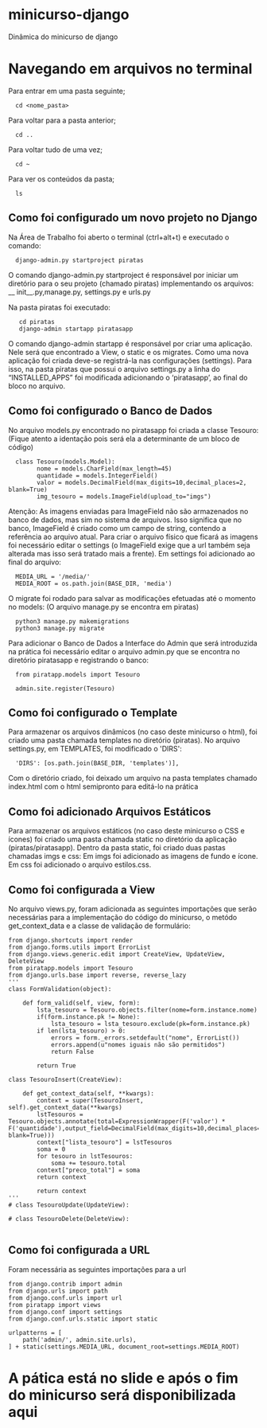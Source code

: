 # minicurso-django
Dinâmica do minicurso de django

# Navegando em arquivos no terminal

Para entrar em uma pasta seguinte;
```
  cd <nome_pasta>
```
Para voltar para a pasta anterior;
```
  cd ..
```
Para voltar tudo de uma vez;
```
  cd ~
```
Para ver os conteúdos da pasta;
```
  ls
```

## Como foi configurado um novo projeto no Django

Na Área de Trabalho foi aberto o terminal (ctrl+alt+t) e executado o comando:

```
  django-admin.py startproject piratas
```
O comando django-admin.py startproject é responsável por iniciar um diretório para o seu projeto (chamado piratas) implementando
os arquivos: __ init__.py,manage.py, settings.py e urls.py

Na pasta piratas foi executado:

```
   cd piratas
   django-admin startapp piratasapp
```
O comando django-admin startapp é responsável por criar uma aplicação. Nele será que encontrado a View, o static e os migrates. 
Como uma nova aplicação foi criada deve-se registrá-la nas configurações (settings). Para isso, na pasta piratas que possui
o arquivo settings.py a linha do “INSTALLED_APPS” foi modificada adicionando o ‘piratasapp’, ao final do bloco no arquivo.


## Como foi configurado o Banco de Dados

No arquivo models.py encontrado no piratasapp foi criada a classe Tesouro:
(Fique atento a identação pois será ela a determinante de um bloco de código)

```
  class Tesouro(models.Model):
	    nome = models.CharField(max_length=45)
	    quantidade = models.IntegerField()
	    valor = models.DecimalField(max_digits=10,decimal_places=2, blank=True)
	    img_tesouro = models.ImageField(upload_to="imgs")
```
Atenção: As imagens enviadas para ImageField não são armazenados no banco de dados, mas sim no sistema de arquivos. Isso significa que no banco, ImageField é criado como um campo de string, contendo a referência ao arquivo atual. Para criar o arquivo físico que ficará as imagens foi necessário editar o settings (o ImageField exige que a url também seja alterada mas isso será tratado mais a frente). 
Em settings foi adicionado ao final do arquivo:

```
  MEDIA_URL = '/media/'
  MEDIA_ROOT = os.path.join(BASE_DIR, 'media')
```
O migrate foi rodado para salvar as modificações efetuadas até o momento no models:
(O arquivo manage.py se encontra em piratas)

```
  python3 manage.py makemigrations
  python3 manage.py migrate
```
Para adicionar o Banco de Dados a Interface do Admin que será introduzida na prática foi necessário editar o arquivo admin.py que se encontra no diretório piratasapp e registrando o banco:

```
  from piratapp.models import Tesouro

  admin.site.register(Tesouro)
```

## Como foi configurado o Template

Para armazenar os arquivos dinâmicos (no caso deste minicurso o html), foi criado uma pasta chamada  templates no diretório (piratas). 
No arquivo settings.py, em  TEMPLATES, foi modificado o 'DIRS':

```
  'DIRS': [os.path.join(BASE_DIR, 'templates')],
```
Com o diretório criado, foi deixado um arquivo na pasta templates chamado index.html com o html semipronto para editá-lo na prática

## Como foi adicionado Arquivos Estáticos

Para armazenar os arquivos estáticos (no caso deste minicurso o CSS e ícones) foi criado uma pasta chamada  static no diretório da aplicação (piratas/piratasapp).
Dentro da pasta static, foi criado duas pastas chamadas imgs e css:
Em imgs foi adicionado as imagens de fundo e ícone.
Em css foi adicionado o arquivo estilos.css. 


## Como foi configurada a View

No arquivo views.py, foram adicionada as seguintes importações que serão necessárias para a implementação do código do minicurso, o metódo get_context_data e a classe de validação de formulário:

```
from django.shortcuts import render
from django.forms.utils import ErrorList
from django.views.generic.edit import CreateView, UpdateView, DeleteView
from piratapp.models import Tesouro
from django.urls.base import reverse, reverse_lazy
'''
class FormValidation(object):

    def form_valid(self, view, form):
        lsta_tesouro = Tesouro.objects.filter(nome=form.instance.nome)
        if(form.instance.pk != None):
            lsta_tesouro = lsta_tesouro.exclude(pk=form.instance.pk)
        if len(lsta_tesouro) > 0:
            errors = form._errors.setdefault("nome", ErrorList())
            errors.append(u"nomes iguais não são permitidos")
            return False
        
        return True

class TesouroInsert(CreateView):
    
    def get_context_data(self, **kwargs):
        context = super(TesouroInsert, self).get_context_data(**kwargs)
        lstTesouros = Tesouro.objects.annotate(total=ExpressionWrapper(F('valor') * F('quantidade'),output_field=DecimalField(max_digits=10,decimal_places=2, blank=True)))
        context["lista_tesouro"] = lstTesouros
        soma = 0
        for tesouro in lstTesouros:
            soma += tesouro.total
        context["preco_total"] = soma
        return context  

        return context  
'''
# class TesouroUpdate(UpdateView):
    
# class TesouroDelete(DeleteView):
  
```

## Como foi configurada a URL

Foram necessária as seguintes importações para a url

```
from django.contrib import admin
from django.urls import path
from django.conf.urls import url
from piratapp import views
from django.conf import settings
from django.conf.urls.static import static

urlpatterns = [
    path('admin/', admin.site.urls),
] + static(settings.MEDIA_URL, document_root=settings.MEDIA_ROOT)

```  

# A pática está no slide e após o fim do minicurso será disponibilizada aqui
